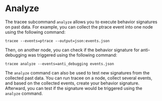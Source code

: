 # Analyze

The tracee subcommand `analyze` allows you to execute behavior signatures on past data. 
For example, you can collect the ptrace event into one node using the following command:

```
tracee --events=ptrace --output=json:events.json
```

Then, on another node, you can check if the behavior signature for anti-debugging was triggered using the following command:

```
tracee analyze --events=anti_debugging events.json
```

The `analyze` command can also be used to test new signatures from the collected past data. You can run tracee on a node, collect several events, and based on the collected events, create your behavior signature. Afterward, you can test if the signature would be triggered using the `analyze` command.
